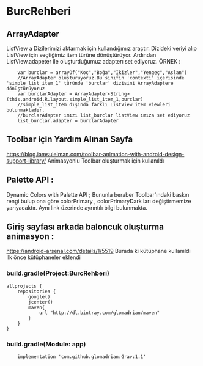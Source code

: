 # BurcRehberi

## ArrayAdapter
ListView a Dizilerimizi aktarmak için kullandığımız araçtır.
Dizideki veriyi alıp ListView için seçtiğimiz item türüne dönüştürüyor.
Ardından ListView.adapeter ile oluşturduğumuz adapterı set ediyoruz.
ÖRNEK :

```
    var burclar = arrayOf("Koç","Boğa","İkizler","Yengeç","Aslan")
    //ArrayAdapter oluşturuyoruz.Bu sınıfın 'contexti' içerisinde 'simple_list_item_1' türünde 'burclar' dizisini ArrayAdaptere dönüştürüyoruz
    var burclarAdapter = ArrayAdapter<String>(this,android.R.layout.simple_list_item_1,burclar)
    //simple_list_item dışında farklı ListView item viewleri bulunmaktadır.
    //burclarAdapter ımızı list_burclar listView ımıza set ediyoruz
    list_burclar.adapter = burclarAdapter
```
    
## Toolbar için Yardım Alınan Sayfa 
https://blog.iamsuleiman.com/toolbar-animation-with-android-design-support-library/
Animasyonlu Toolbar oluşturmak için kullanıldı

## Palette API :
Dynamic Colors with Palette API ;
    Bununla beraber Toolbar'ındaki baskın rengi bulup ona göre colorPrimary , colorPrimaryDark ları değiştirmemize yarıyacaktır.
    Aynı link üzerinde ayrıntılı bilgi bulunmakta.
        
## Giriş sayfası arkada baloncuk oluşturma animasyon :
https://android-arsenal.com/details/1/5519
Burada ki kütüphane kullanıldı  
Ilk önce kütüphaneler eklendi
### build.gradle(Project:BurcRehberi)
```
allprojects {
    repositories {
        google()
        jcenter()
        maven{
            url "http://dl.bintray.com/glomadrian/maven"
        }
    }
} 
```
### build.gradle(Module: app)
```
    implementation 'com.github.glomadrian:Grav:1.1'
```
   
         
      
